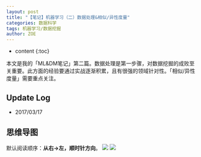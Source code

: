 ```yaml
---
layout: post
title: "【笔记】机器学习（二）数据处理&相似/异性度量"
categories: 数据科学
tags: 机器学习/数据挖掘
author: ZOE
---
```


* content
{:toc}

本文是我的「ML&DM笔记」第二篇。数据处理是第一步骤，对数据挖掘的成败至关重要。此方面的经验要通过实战逐渐积累，且有很强的领域针对性。「相似/异性度量」需要重点关注。




## Update Log
- 2017/03/17

## 思维导图
默认阅读顺序：**从右→左，顺时针方向**。
![](https://raw.githubusercontent.com/woaielf/woaielf.github.io/master/_posts/Pic/1703/170317-1.png)
![](https://raw.githubusercontent.com/woaielf/woaielf.github.io/master/_posts/Pic/1703/170317-2.png)


